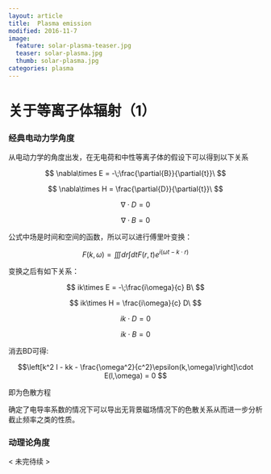 ```yaml
---
layout: article
title:  Plasma emission
modified: 2016-11-7
image:
  feature: solar-plasma-teaser.jpg
  teaser: solar-plasma.jpg
  thumb: solar-plasma.jpg
categories: plasma
---
```


# 关于等离子体辐射（1）

### 经典电动力学角度

从电动力学的角度出发，在无电荷和中性等离子体的假设下可以得到以下关系

$$ \nabla\times E = -\;\frac{\partial{B}}{\partial{t}}\ $$

$$    \nabla\times H = \frac{\partial{D}}{\partial{t}}\ $$

$$    \nabla\cdot D = 0  $$

$$   \nabla\cdot B = 0  $$

公式中场是时间和空间的函数，所以可以进行傅里叶变换：

$$F(k,\omega) = \iiint dr \int dt F(r,t)e^{i(\omega t - k\cdot r)} $$

变换之后有如下关系：

$$ ik\times E = -\;\frac{i\omega}{c} B\ $$  

$$    ik\times H = \frac{i\omega}{c} D\ $$  

$$    ik\cdot D = 0  $$  

$$   ik\cdot B = 0  $$  

消去BD可得:


$$\left[k^2 I - kk - \frac{\omega^2}{c^2}\epsilon(k,\omega)\right]\cdot E(l,\omega) = 0 $$

即为色散方程

确定了电导率系数的情况下可以导出无背景磁场情况下的色散关系从而进一步分析截止频率之类的性质。

### 动理论角度



< 未完待续 >